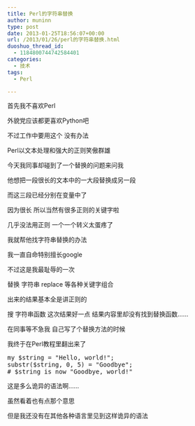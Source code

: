 ```yaml
---
title: Perl的字符串替换
author: muninn
type: post
date: 2013-01-25T18:56:07+00:00
url: /2013/01/26/perl的字符串替换.html
duoshuo_thread_id:
  - 1184800744742584401
categories:
  - 技术
tags:
  - Perl

---
```

首先我不喜欢Perl
  
外貌党应该都更喜欢Python吧
  
不过工作中要用这个 没有办法

Perl以文本处理和强大的正则笑傲群雄
  
今天我同事却碰到了一个替换的问题来问我
  
他想把一段很长的文本中的一大段替换成另一段
  
而这三段已经分别在变量中了
  
因为很长 所以当然有很多正则的关键字啦
  
几乎没法用正则 一个一个转义太蛋疼了
  
我就帮他找字符串替换的办法

我一直自命特别擅长google
  
不过这是我最耻辱的一次
  
替换 字符串 replace 等各种关键字组合
  
出来的结果基本全是讲正则的
  
搜 字符串函数 这次结果好一点 结果内容里却没有找到替换函数……

在同事等不急我 自己写了个替换方法的时候
  
我终于在Perl教程里翻出来了

<pre class="lang:perl decode:true " title="Perl字符串替换">my $string = "Hello, world!";
substr($string, 0, 5) = "Goodbye"; 
# $string is now "Goodbye, world!"</pre>

这是多么诡异的语法啊……
  
虽然看着也有点那个意思
  
但是我还没有在其他各种语言里见到这样诡异的语法